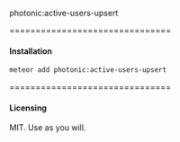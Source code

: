 photonic:active-users-upsert

===============================
#### Installation  

````bash
meteor add photonic:active-users-upsert
````


===============================
#### Licensing  

MIT.  Use as you will.
